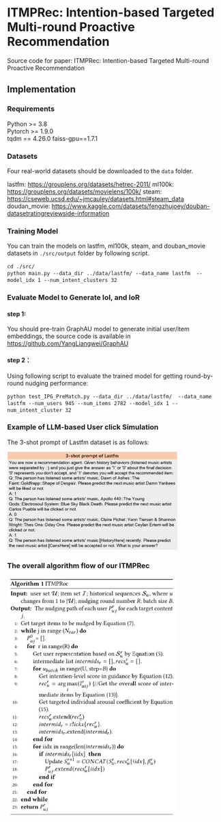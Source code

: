 # ITMPRec: Intention-based Targeted Multi-round Proactive Recommendation

Source code for paper: ITMPRec: Intention-based Targeted Multi-round Proactive Recommendation



## Implementation
### Requirements

Python >= 3.8  
Pytorch >= 1.9.0  
tqdm == 4.26.0 
faiss-gpu==1.7.1

### Datasets

Four real-world datasets should be downloaded to the `data` folder.

lastfm: https://grouplens.org/datasets/hetrec-2011/
ml100k: https://grouplens.org/datasets/movielens/100k/
steam: https://cseweb.ucsd.edu/~jmcauley/datasets.html#steam_data
doudan\_movie: https://www.kaggle.com/datasets/fengzhujoey/douban-datasetratingreviewside-information

### Training Model

You can train the models on lastfm, ml100k, steam, and douban_movie datasets in `./src/output` folder by following script. 

```
cd ./src/
python main.py --data_dir ../data/lastfm/ --data_name lastfm  --model_idx 1 --num_intent_clusters 32
```

### Evaluate Model to Generate IoI, and IoR

#### step 1:
You should pre-train GraphAU model to generate initial user/item embeddings, the source code is available in https://github.com/YangLiangwei/GraphAU

#### step 2：
Using following script to evaluate the trained model for getting round-by-round nudging performance:
```
python test_IPG_PreMatch.py --data_dir ../data/lastfm/  --data_name lastfm --num_users 945 --num_items 2782 --model_idx 1 --num_intent_cluster 32

```

### Example of LLM-based User click Simulation 
The 3-shot prompt of Lastfm dataset is as follows:

<img src="./img/prompt.png" width="400">

### The overall algorithm flow of our ITMPRec

<img src="./img/algorithm-flow.jpg" width="400">
